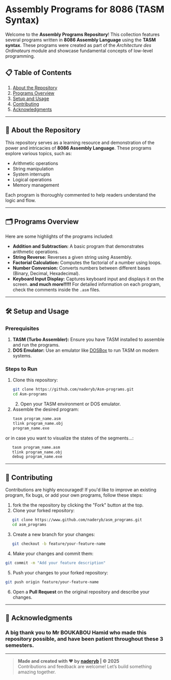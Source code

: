 # Assembly Programs for 8086 (TASM Syntax)

Welcome to the **Assembly Programs Repository**! This collection features several programs written in **8086 Assembly Language** using the **TASM syntax**. These programs were created as part of the *Architecture des Ordinateurs* module and showcase fundamental concepts of low-level programming.

## 📋 Table of Contents

1. [About the Repository](#about-the-repository)
2. [Programs Overview](#programs-overview)
3. [Setup and Usage](#setup-and-usage)
4. [Contributing](#contributing)
5. [Acknowledgments](#acknowledgments)

---

## 📖 About the Repository

This repository serves as a learning resource and demonstration of the power and intricacies of **8086 Assembly Language**. These programs explore various topics, such as:

- Arithmetic operations
- String manipulation
- System interrupts
- Logical operations
- Memory management

Each program is thoroughly commented to help readers understand the logic and flow.

---

## 🗂 Programs Overview

Here are some highlights of the programs included:

- **Addition and Subtraction:** A basic program that demonstrates arithmetic operations.
- **String Reverse:** Reverses a given string using Assembly.
- **Factorial Calculation:** Computes the factorial of a number using loops.
- **Number Conversion:** Converts numbers between different bases (Binary, Decimal, Hexadecimal).
- **Keyboard Input Display:** Captures keyboard input and displays it on the screen.
                              **and much more!!!!!**
For detailed information on each program, check the comments inside the `.asm` files.

---

## 🛠️ Setup and Usage

### Prerequisites

1. **TASM (Turbo Assembler):** Ensure you have TASM installed to assemble and run the programs.
2. **DOS Emulator:** Use an emulator like [DOSBox](https://www.dosbox.com/) to run TASM on modern systems.

### Steps to Run

1. Clone this repository:
   ```bash
   git clone https://github.com/naderyb/Asm-programs.git
   cd Asm-programs
   ```
   2. Open your TASM environment or DOS emulator.
3. Assemble the desired program:
   ```bash
   tasm program_name.asm
   tlink program_name.obj
   program_name.exe
   ```
or in case you want to visualize the states of the segments...:
```bash
   tasm program_name.asm
   tlink program_name.obj
   debug program_name.exe
```
---
## 🤝 Contributing
Contributions are highly encouraged! If you'd like to improve an existing program, fix bugs, or add your own programs, follow these steps:
1. fork the the repository by clicking the "Fork" button at the top.
2. Clone your forked repository:
```bash
   git clone https://www.github.com/naderyb/asm_programs.git
   cd asm_programs
```
3. Create a new branch for your changes:
```bash
   git checkout -b feature/your-feature-name
```
4. Make your changes and commit them:
```bash
git commit -m "Add your feature description"
```
5. Push your changes to your forked repository:
```bash
git push origin feature/your-feature-name
```
6. Open a **Pull Request** on the original repository and describe your changes.
---
## 🙏 Acknowledgments
### A big thank you to **Mr BOUKABOU Hamid** who made this repository possible, and have been patient throughout these 3 semesters.
---

> **Made and created with ❤️ by [naderyb](https://github.com/naderyb) | © 2025**  
> Contributions and feedback are welcome! Let’s build something amazing together.
